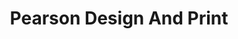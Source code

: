 ---
title: "Pearson Design And Print"
url: /darlington/pearson-design-and-print/
shop: Allgemein
---
